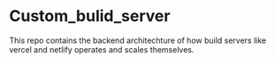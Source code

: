 # Custom_bulid_server
This repo contains the backend architechture of how build servers like vercel and netlify operates and scales themselves.
